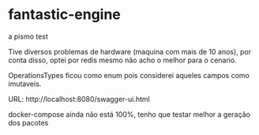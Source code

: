 # fantastic-engine
a pismo test

Tive diversos problemas de hardware (maquina com mais de 10 anos), por conta disso, optei por redis mesmo não acho o melhor para o cenario.

OperationsTypes  ficou como enum pois considerei aqueles campos como imutaveis.

URL:
http://localhost:8080/swagger-ui.html

docker-compose ainda não está 100%, tenho que testar melhor a geração dos pacotes

